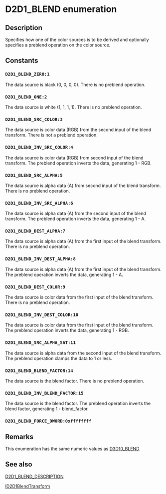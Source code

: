 # D2D1_BLEND enumeration

## Description

Specifies how one of the color sources is to be derived and optionally specifies a preblend operation on the color source.

## Constants

### `D2D1_BLEND_ZERO:1`

The data source is black (0, 0, 0, 0). There is no preblend operation.

### `D2D1_BLEND_ONE:2`

The data source is white (1, 1, 1, 1). There is no preblend operation.

### `D2D1_BLEND_SRC_COLOR:3`

The data source is color data (RGB) from the second input of the blend transform. There is not a preblend operation.

### `D2D1_BLEND_INV_SRC_COLOR:4`

The data source is color data (RGB) from second input of the blend transform. The preblend operation inverts the data, generating 1 - RGB.

### `D2D1_BLEND_SRC_ALPHA:5`

The data source is alpha data (A) from second input of the blend transform. There is no preblend operation.

### `D2D1_BLEND_INV_SRC_ALPHA:6`

The data source is alpha data (A) from the second input of the blend transform. The preblend operation inverts the data, generating 1 - A.

### `D2D1_BLEND_DEST_ALPHA:7`

The data source is alpha data (A) from the first input of the blend transform. There is no preblend operation.

### `D2D1_BLEND_INV_DEST_ALPHA:8`

The data source is alpha data (A) from the first input of the blend transform. The preblend operation inverts the data, generating 1 - A.

### `D2D1_BLEND_DEST_COLOR:9`

The data source is color data from the first input of the blend transform. There is no preblend operation.

### `D2D1_BLEND_INV_DEST_COLOR:10`

The data source is color data from the first input of the blend transform. The preblend operation inverts the data, generating 1 - RGB.

### `D2D1_BLEND_SRC_ALPHA_SAT:11`

The data source is alpha data from the second input of the blend transform. The preblend operation clamps the data to 1 or less.

### `D2D1_BLEND_BLEND_FACTOR:14`

The data source is the blend factor. There is no preblend operation.

### `D2D1_BLEND_INV_BLEND_FACTOR:15`

The data source is the blend factor. The preblend operation inverts the blend factor, generating 1 - blend_factor.

### `D2D1_BLEND_FORCE_DWORD:0xffffffff`

## Remarks

This enumeration has the same numeric values as [D3D10_BLEND](https://learn.microsoft.com/windows/desktop/api/d3d10/ne-d3d10-d3d10_blend).

## See also

[D2D1_BLEND_DESCRIPTION](https://learn.microsoft.com/windows/desktop/api/d2d1effectauthor/ns-d2d1effectauthor-d2d1_blend_description)

[ID2D1BlendTransform](https://learn.microsoft.com/windows/desktop/api/d2d1effectauthor/nn-d2d1effectauthor-id2d1blendtransform)